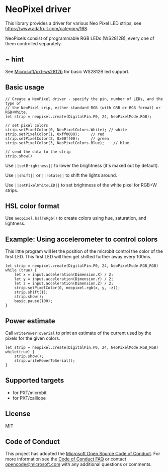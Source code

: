 # NeoPixel driver

This library provides a driver for various Neo Pixel LED strips, 
see https://www.adafruit.com/category/168.

NeoPixels consist of programmable RGB LEDs (WS2812B), every one of them controlled
separately.  

## ~ hint

See [Microsoft/pxt-ws2812b](https://makecode.microbit.org/pkg/microsoft/pxt-ws2812b) for basic WS2812B led support. 

## Basic usage

```blocks
// Create a NeoPixel driver - specify the pin, number of LEDs, and the type of 
// the NeoPixel srip, either standard RGB (with GRB or RGB format) or RGB+White.
let strip = neopixel.create(DigitalPin.P0, 24, NeoPixelMode.RGB);

// set pixel colors
strip.setPixelColor(0, NeoPixelColors.White); // white
strip.setPixelColor(1, 0xff0000);     // red
strip.setPixelColor(2, 0x00ff00);     // green
strip.setPixelColor(3, NeoPixelColors.Blue);    // blue

// send the data to the strip
strip.show()
```

Use ``||setBrightness||`` to lower the brightness (it's maxed out by default).

Use ``||shift||`` or ``||rotate||`` to shift the lights around.

Use ``||setPixelWhiteLED||`` to set brightness of the white pixel for RGB+W strips. 

## HSL color format

Use `neopixel.hslToRgb()` to create colors using hue, saturation, and lightness.

## Example: Using accelerometer to control colors

This little program will let the position of the microbit control the color of the first LED.
This first LED will then get shifted further away every 100ms.

```blocks
let strip = neopixel.create(DigitalPin.P0, 24, NeoPixelMode.RGB_RGB)
while (true) {
    let x = input.acceleration(Dimension.X) / 2;
    let y = input.acceleration(Dimension.Y) / 2;
    let z = input.acceleration(Dimension.Z) / 2;
    strip.setPixelColor(0, neopixel.rgb(x, y, -z));
    strip.shift(1);
    strip.show();
    basic.pause(100);
}
```

## Power estimate

Call ``writePowerToSerial`` to print an estimate of the current used by the pixels for the given colors.

```blocks
let strip = neopixel.create(DigitalPin.P0, 24, NeoPixelMode.RGB_RGB)
while(true) {
    strip.show();
    strip.writePowerToSerial();
}
```

## Supported targets

* for PXT/microbit
* for PXT/calliope

## License

MIT

## Code of Conduct

This project has adopted the [Microsoft Open Source Code of Conduct](https://opensource.microsoft.com/codeofconduct/). For more information see the [Code of Conduct FAQ](https://opensource.microsoft.com/codeofconduct/faq/) or contact [opencode@microsoft.com](mailto:opencode@microsoft.com) with any additional questions or comments.
